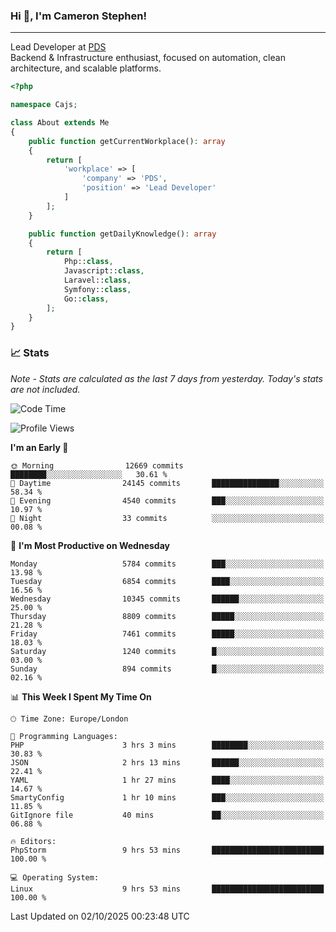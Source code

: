 ### Hi 👋, I'm Cameron Stephen!

---

Lead Developer at [PDS](https://prindatasolutions.co.uk)  
Backend & Infrastructure enthusiast, focused on automation, clean architecture, and scalable platforms.


```php
<?php

namespace Cajs;

class About extends Me
{
    public function getCurrentWorkplace(): array
    {
        return [
            'workplace' => [
                'company' => 'PDS',
                'position' => 'Lead Developer'
            ]
        ];
    }

    public function getDailyKnowledge(): array
    {
        return [
            Php::class,
            Javascript::class,
            Laravel::class,
            Symfony::class,
            Go::class,
        ];
    }
}
```

### 📈 Stats
<p><em>Note - Stats are calculated as the last 7 days from yesterday. Today's stats are not included.</em></p>


<!--START_SECTION:waka-->
![Code Time](http://img.shields.io/badge/Code%20Time-4%2C730%20hrs%2048%20mins-blue)

![Profile Views](http://img.shields.io/badge/Profile%20Views-0-blue)

**I'm an Early 🐤** 

```text
🌞 Morning                12669 commits       ████████░░░░░░░░░░░░░░░░░   30.61 % 
🌆 Daytime                24145 commits       ███████████████░░░░░░░░░░   58.34 % 
🌃 Evening                4540 commits        ███░░░░░░░░░░░░░░░░░░░░░░   10.97 % 
🌙 Night                  33 commits          ░░░░░░░░░░░░░░░░░░░░░░░░░   00.08 % 
```
📅 **I'm Most Productive on Wednesday** 

```text
Monday                   5784 commits        ███░░░░░░░░░░░░░░░░░░░░░░   13.98 % 
Tuesday                  6854 commits        ████░░░░░░░░░░░░░░░░░░░░░   16.56 % 
Wednesday                10345 commits       ██████░░░░░░░░░░░░░░░░░░░   25.00 % 
Thursday                 8809 commits        █████░░░░░░░░░░░░░░░░░░░░   21.28 % 
Friday                   7461 commits        █████░░░░░░░░░░░░░░░░░░░░   18.03 % 
Saturday                 1240 commits        █░░░░░░░░░░░░░░░░░░░░░░░░   03.00 % 
Sunday                   894 commits         █░░░░░░░░░░░░░░░░░░░░░░░░   02.16 % 
```


📊 **This Week I Spent My Time On** 

```text
🕑︎ Time Zone: Europe/London

💬 Programming Languages: 
PHP                      3 hrs 3 mins        ████████░░░░░░░░░░░░░░░░░   30.83 % 
JSON                     2 hrs 13 mins       ██████░░░░░░░░░░░░░░░░░░░   22.41 % 
YAML                     1 hr 27 mins        ████░░░░░░░░░░░░░░░░░░░░░   14.67 % 
SmartyConfig             1 hr 10 mins        ███░░░░░░░░░░░░░░░░░░░░░░   11.85 % 
GitIgnore file           40 mins             ██░░░░░░░░░░░░░░░░░░░░░░░   06.88 % 

🔥 Editors: 
PhpStorm                 9 hrs 53 mins       █████████████████████████   100.00 % 

💻 Operating System: 
Linux                    9 hrs 53 mins       █████████████████████████   100.00 % 
```


 Last Updated on 02/10/2025 00:23:48 UTC
<!--END_SECTION:waka-->
